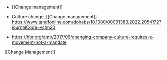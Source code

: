   - [[Change management]]

  - Culture change, [[Change management]]
    https://www.tandfonline.com/doi/abs/10.1080/00091383.2022.2054172?journalCode=vchn20

  - https://hbr.org/amp/2017/06/changing-company-culture-requires-a-movement-not-a-mandate

[[Change Management]]
